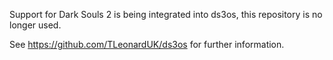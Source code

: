 Support for Dark Souls 2 is being integrated into ds3os, this repository is no longer used.

See https://github.com/TLeonardUK/ds3os for further information.